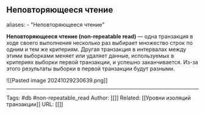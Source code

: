 ## Неповторяющееся чтение
aliases: 
	- "Неповторяющееся чтение"

**Неповторяющееся чтение (non-repeatable read)** — одна транзакция в ходе своего выполнения несколько раз выбирает множество строк по одним и тем же критериям. Другая транзакция в интервалах между этими выборками меняет или удаляет данные, используемых в критериях выборки первой транзакции, и успешно заканчивается. Из-за этого результаты выборки в первой транзакции будут разными.

![[Pasted image 20241029230639.png]]



---
Tags: #db #non-repeatable_read
Author: [[]]
Related: [[Уровни изоляций транзакции]]
URL: [[]]